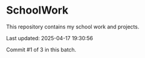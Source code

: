 # SchoolWork

This repository contains my school work and projects.

Last updated: 2025-04-17 19:30:56

Commit #1 of 3 in this batch.
